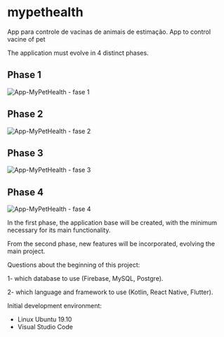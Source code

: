 # mypethealth
App para controle de vacinas de animais de estimação. App to control vacine of pet

The application must evolve in 4 distinct phases.

## Phase 1

![App-MyPetHealth - fase 1](https://user-images.githubusercontent.com/51682399/72658313-ea29c780-398d-11ea-99f5-75e2859e185b.jpeg)


## Phase 2

![App-MyPetHealth - fase 2](https://user-images.githubusercontent.com/51682399/72658409-4f31ed00-398f-11ea-9994-f487eb4dfff6.jpeg)


## Phase 3

![App-MyPetHealth - fase 3](https://user-images.githubusercontent.com/51682399/72658431-98823c80-398f-11ea-820f-2b2bb143c57b.jpeg)


## Phase 4

![App-MyPetHealth - fase 4](https://user-images.githubusercontent.com/51682399/72658439-bf407300-398f-11ea-95a0-ec541a854150.jpeg)



In the first phase, the application base will be created, with the minimum necessary for its main functionality.

From the second phase, new features will be incorporated, evolving the main project.

Questions about the beginning of this project:

1- which database to use (Firebase, MySQL, Postgre).

2- which language and framework to use (Kotlin, React Native, Flutter).

Initial development environment:

- Linux Ubuntu 19.10
- Visual Studio Code
